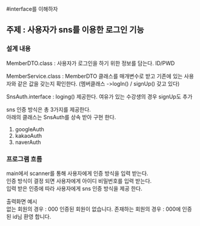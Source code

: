 #interface를 이해하자

## 주제 : 사용자가 sns를 이용한 로그인 기능

### 설계 내용
MemberDTO.class : 사용자가 로그인을 하기 위한 정보를 담는다. ID/PWD <br>

MemberService.class : MemberDTO 클래스를 매개변수로 받고 기존에 있는 사용자와 같은 값을 갖는지
                      확인한다.
(멤버클래스 ->logIn() / signUp() 갖고 있다)

SnsAuth.interface : loging() 제공한다. 여유가 있는 수강생의 경우 signUp도 추가


sns 인증 방식은 총 3가지를 제공한다. <br>
아래의 클래스는 SnsAuth를 상속 받아 구현 한다.
1. googleAuth
2. kakaoAuth
3. naverAuth


### 프로그램 흐름

main에서 scanner를 통해 사용자에게 인증 방식을 입력 받는다. <br>
인증 방식이 결정 되면 사용자에게 아이디 비밀번호를 입력 받는다.<br>
입력 받은 인증에 따라 사용자에게 sns 인증 방식을 제공 한다.<br>

출력화면 예시 <br>
없는 회원의 경우 : 000 인증된 회원이 없습니다.
존재하는 회원의 경우 : 000에 인증 된 id님 환영 합니다.
